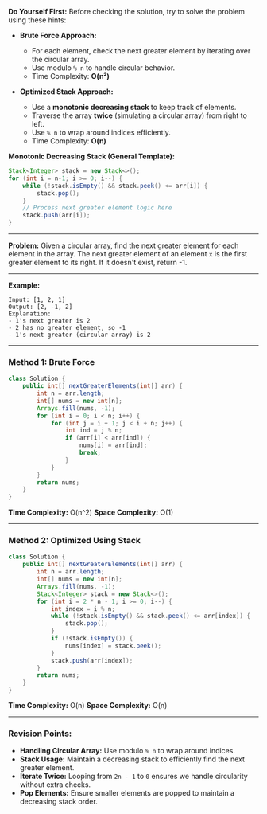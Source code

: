 **Do Yourself First:**
Before checking the solution, try to solve the problem using these hints:

- **Brute Force Approach:**
  - For each element, check the next greater element by iterating over the circular array.
  - Use modulo `% n` to handle circular behavior.
  - Time Complexity: **O(n²)**

- **Optimized Stack Approach:**
  - Use a **monotonic decreasing stack** to keep track of elements.
  - Traverse the array **twice** (simulating a circular array) from right to left.
  - Use `% n` to wrap around indices efficiently.
  - Time Complexity: **O(n)**

**Monotonic Decreasing Stack (General Template):**
```java
Stack<Integer> stack = new Stack<>();
for (int i = n-1; i >= 0; i--) {
    while (!stack.isEmpty() && stack.peek() <= arr[i]) {
        stack.pop();
    }
    // Process next greater element logic here
    stack.push(arr[i]);
}
```

---

**Problem:**
Given a circular array, find the next greater element for each element in the array. The next greater element of an element `x` is the first greater element to its right. If it doesn't exist, return -1.

---

**Example:**

```
Input: [1, 2, 1]
Output: [2, -1, 2]
Explanation:
- 1's next greater is 2
- 2 has no greater element, so -1
- 1's next greater (circular array) is 2
```

---

### **Method 1: Brute Force**
```java
class Solution {
    public int[] nextGreaterElements(int[] arr) {
        int n = arr.length;
        int[] nums = new int[n];
        Arrays.fill(nums, -1);
        for (int i = 0; i < n; i++) {
            for (int j = i + 1; j < i + n; j++) {
                int ind = j % n;
                if (arr[i] < arr[ind]) {
                    nums[i] = arr[ind];
                    break;
                }
            }
        }
        return nums;
    }
}
```

**Time Complexity:** O(n^2)
**Space Complexity:** O(1)

---

### **Method 2: Optimized Using Stack**
```java
class Solution {
    public int[] nextGreaterElements(int[] arr) {
        int n = arr.length;
        int[] nums = new int[n];
        Arrays.fill(nums, -1);
        Stack<Integer> stack = new Stack<>();
        for (int i = 2 * n - 1; i >= 0; i--) {
            int index = i % n;
            while (!stack.isEmpty() && stack.peek() <= arr[index]) {
                stack.pop();
            }
            if (!stack.isEmpty()) {
                nums[index] = stack.peek();
            }
            stack.push(arr[index]);
        }
        return nums;
    }
}
```

**Time Complexity:** O(n)
**Space Complexity:** O(n)

---

### **Revision Points:**
- **Handling Circular Array:** Use modulo `% n` to wrap around indices.
- **Stack Usage:** Maintain a decreasing stack to efficiently find the next greater element.
- **Iterate Twice:** Looping from `2n - 1` to `0` ensures we handle circularity without extra checks.
- **Pop Elements:** Ensure smaller elements are popped to maintain a decreasing stack order.

